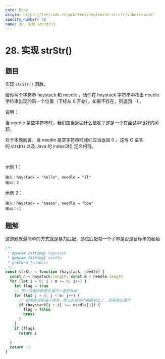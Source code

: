 ```yaml
---
cate: Easy
origin: https://leetcode.cn/problems/implement-strstr/submissions/
specify_number: 28
name: 28. 实现 strStr()
---
```


# 28. 实现 strStr()

## 题目

实现 `strStr()` 函数。

给你两个字符串 haystack 和 needle ，请你在 haystack 字符串中找出 needle 字符串出现的第一个位置（下标从 0 开始）。如果不存在，则返回  -1 。

说明：

当 needle 是空字符串时，我们应当返回什么值呢？这是一个在面试中很好的问题。

对于本题而言，当 needle 是空字符串时我们应当返回 0 。这与 C 语言的 strstr() 以及 Java 的 indexOf() 定义相符。

 

示例 1：

```
输入：haystack = "hello", needle = "ll"
输出：2
```

示例 2：

```
输入：haystack = "aaaaa", needle = "bba"
输出：-1
```

## 题解

这道题就最简单的方式就是暴力匹配，通过匹配每一个子串是否是目标串的起始

```js
/**
 * @param {string} haystack
 * @param {string} needle
 * @return {number}
 */
const strStr = function (haystack, needle) {
  const n = haystack.length; const m = needle.length
  for (let i = 0; i + m <= n; i++) {
    let flag = true
    // 每一次遍历都要先遍历一遍目标串
    for (let j = 0; j < m; j++) {
      // 如果发现中途不相等，那么后续也不需要对比了，直接跳出循环
      if (haystack[j + i] !== needle[j]) {
        flag = false
        break
      }
    }
    if (flag)
      return i

  }
  return -1
}
```